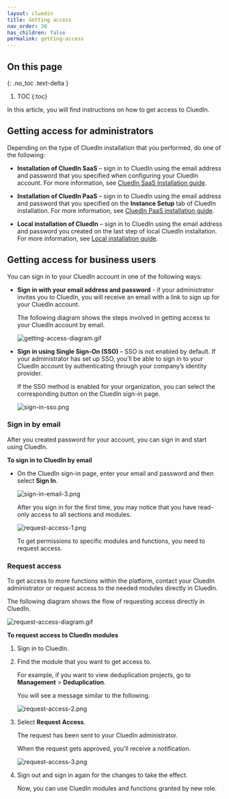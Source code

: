 ```yaml
---
layout: cluedin
title: Getting access
nav_order: 30
has_children: false
permalink: getting-access
---
```


## On this page
{: .no_toc .text-delta }
1. TOC
{:toc}

In this article, you will find instructions on how to get access to CluedIn.

## Getting access for administrators

Depending on the type of CluedIn installation that you performed, do one of the following:

- **Installation of CluedIn SaaS** – sign in to CluedIn using the email address and password that you specified when configuring your CluedIn account. For more information, see [CluedIn SaaS installation guide](/deployment/saas#configure-an-account-with-cluedin).

- **Installation of CluedIn PaaS** – sign in to CluedIn using the email address and password that you specified on the **Instance Setup** tab of CluedIn installation. For more information, see [CluedIn PaaS installation guide](/deployment/azure-marketplace/step-3#complete-the-instance-setup-tab).

- **Local installation of CluedIn** – sign in to CluedIn using the email address and password you created on the last step of local CluedIn installation. For more information, see [Local installation guide](/deployment/local/step-2).

## Getting access for business users

You can sign in to your CluedIn account in one of the following ways:

- **Sign in with your email address and password** - if your administrator invites you to CluedIn, you will receive an email with a link to sign up for your CluedIn account.

    The following diagram shows the steps involved in getting access to your CluedIn account by email.

    ![getting-access-diagram.gif](../../assets/images/getting-access/getting-access-diagram.gif)

- **Sign in using Single Sign-On (SSO)** – SSO is not enabled by default. If your administrator has set up SSO, you’ll be able to sign in to your CluedIn account by authenticating through your company’s identity provider.

    If the SSO method is enabled for your organization, you can select the corresponding button on the CluedIn sign-in page.

    ![sign-in-sso.png](../../assets/images/getting-access/sign-in-sso.png)

### Sign in by email

After you created password for your account, you can sign in and start using CluedIn.

**To sign in to CluedIn by email**

- On the CluedIn sign-in page, enter your email and password and then select **Sign In**.

    ![sign-in-email-3.png](../../assets/images/getting-access/sign-in-email-3.png)

    After you sign in for the first time, you may notice that you have read-only access to all sections and modules.

    ![request-access-1.png](../../assets/images/getting-access/request-access-1.png)

    To get permissions to specific modules and functions, you need to request access.

### Request access

To get access to more functions within the platform, contact your CluedIn administrator or request access to the needed modules directly in CluedIn.

The following diagram shows the flow of requesting access directly in CluedIn.

![request-access-diagram.gif](../../assets/images/getting-access/request-access-diagram.gif)

**To request access to CluedIn modules**

1. Sign in to CluedIn.

1. Find the module that you want to get access to.

    For example, if you want to view deduplication projects, go to **Management** > **Deduplication**.

    You will see a message similar to the following.

    ![request-access-2.png](../../assets/images/getting-access/request-access-2.png)

1. Select **Request Access**.

    The request has been sent to your CluedIn administrator.

    When the request gets approved, you'll receive a notification.

    ![request-access-3.png](../../assets/images/getting-access/request-access-3.png)

1. Sign out and sign in again for the changes to take the effect.

    Now, you can use CluedIn modules and functions granted by new role.
